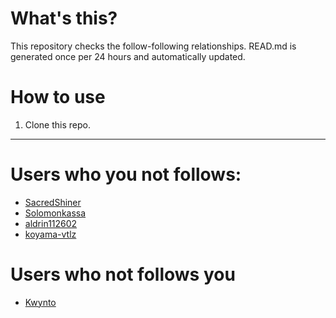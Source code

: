 # What's this?
This repository checks the follow-following relationships.
READ.md is generated once per 24 hours and automatically updated.
# How to use
1. Clone this repo.
 
 --- 
 
 # Users who you not follows: 
  
- [SacredShiner](https://github.com/SacredShiner/) 
- [Solomonkassa](https://github.com/Solomonkassa/) 
- [aldrin112602](https://github.com/aldrin112602/) 
- [koyama-vtlz](https://github.com/koyama-vtlz/) 
# Users who not follows you 
  
- [Kwynto](https://github.com/Kwynto/) 
 